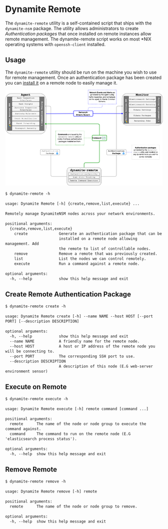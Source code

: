 # Dynamite Remote
The `dynamite-remote` utility is a self-contained script that ships with the `dynamite-nsm` package. The utility
allows administrators to create *Authentication packages* that once installed on remote instances allow remote management. 
The dynamite-remote script works on most *NIX operating systems with `openssh-client` installed.

## Usage

The `dynamite-remote` utility should be run on the machine you wish to use for remote management. 
Once an authentication package has been created you can [install it](/services/10_auth) on a remote node to easily manage it.

![](../data/img/dynamite_arch.png)

```
$ dynamite-remote -h

usage: Dynamite Remote [-h] {create,remove,list,execute} ...

Remotely manage DynamiteNSM nodes across your network environments.

positional arguments:
  {create,remove,list,execute}
    create              Generate an authentication package that can be
                        installed on a remote node allowing management. Add
                        the remote to list of controllable nodes.
    remove              Remove a remote that was previously created.
    list                List the nodes we can control remotely.
    execute             Run a command against a remote node.

optional arguments:
  -h, --help            show this help message and exit

```
## Create Remote Authentication Package

```
$ dynamite-remote create -h

usage: Dynamite Remote create [-h] --name NAME --host HOST [--port PORT] [--description DESCRIPTION]

optional arguments:
  -h, --help            show this help message and exit
  --name NAME           A friendly name for the remote node.
  --host HOST           A host or IP address of the remote node you will be connecting to.
  --port PORT           The corresponding SSH port to use.
  --description DESCRIPTION
                        A description of this node (E.G web-server environment sensor)

```
## Execute on Remote

```
$ dynamite-remote execute -h

usage: Dynamite Remote execute [-h] remote command [command ...]

positional arguments:
  remote      The name of the node or node group to execute the command against.
  command     The command to run on the remote node (E.G 'elasticsearch process status').

optional arguments:
  -h, --help  show this help message and exit

```

## Remove Remote

```
$ dynamite-remote remove -h

usage: Dynamite Remote remove [-h] remote

positional arguments:
  remote      The name of the node or node group to remove.

optional arguments:
  -h, --help  show this help message and exit
```

